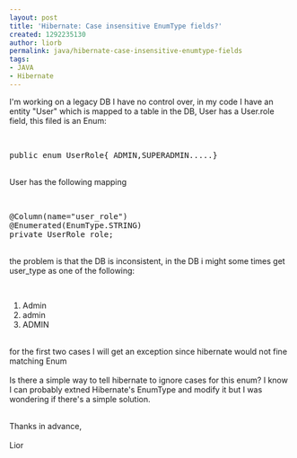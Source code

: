 ```yaml
---
layout: post
title: 'Hibernate: Case insensitive EnumType fields?'
created: 1292235130
author: liorb
permalink: java/hibernate-case-insensitive-enumtype-fields
tags:
- JAVA
- Hibernate
---
```

<p>I'm working on a legacy DB I have no control over, in my code I have an entity &quot;User&quot; which is mapped to a table in the DB, User has a User.role field, this filed is an Enum:</p>
<p>&nbsp;</p>
<pre title="code" class="brush: java;">
public enum UserRole{ ADMIN,SUPERADMIN.....}</pre>
<p><br />
User has the following mapping</p>
<p>&nbsp;</p>
<pre title="code" class="brush: java;">
@Column(name=&quot;user_role&quot;)
@Enumerated(EnumType.STRING)
private UserRole role;</pre>
<p><br />
the problem is that the DB is inconsistent, in the DB i might some times get user_type as one of the following:</p>
<p>&nbsp;</p>
<ol>
    <li>Admin</li>
    <li>admin</li>
    <li>ADMIN</li>
</ol>
<p><br />
for the first two cases I will get an exception since hibernate would not fine matching Enum<br />
<br />
Is  there a simple way to tell hibernate to ignore cases for this enum? I  know I can probably extned Hibernate's EnumType and modify it but I  was wondering if there's a simple solution.<br />
</p>
<p><br />
Thanks in advance,<br />
<br />
Lior</p>
